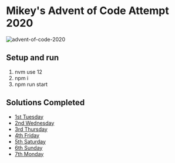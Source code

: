 # Mikey's Advent of Code Attempt 2020

![advent-of-code-2020](https://media0.giphy.com/media/l0MYGb1LuZ3n7dRnO/giphy.gif)

## Setup and run

1. nvm use 12
2. npm i
3. npm run start

## Solutions Completed

- [1st Tuesday](solutions/1st-tuesday.js)
- [2nd Wednesday](solutions/2nd-wednesday.js)
- [3rd Thursday](solutions/3rd-thursday.js)
- [4th Friday](solutions/4th-friday.js)
- [5th Saturday](solutions/5th-saturday.js)
- [6th Sunday](solutions/6th-sunday.js)
- [7th Monday](solutions/7th-monday.js)

